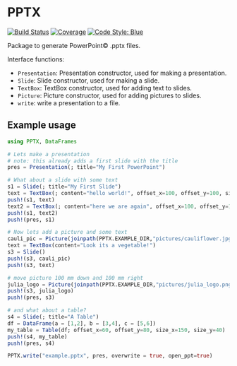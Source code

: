 # PPTX

[![Build Status](https://github.com/ASML-Labs/PPTX.jl/actions/workflows/CI.yml/badge.svg?branch=main)](https://github.com/ASML-Labs/PPTX.jl/actions/workflows/CI.yml?query=branch%3Amain)
[![Coverage](https://codecov.io/gh/ASML-Labs/PPTX.jl/branch/main/graph/badge.svg)](https://codecov.io/gh/ASML-Labs/PPTX.jl)
[![Code Style: Blue](https://img.shields.io/badge/code%20style-blue-4495d1.svg)](https://github.com/invenia/BlueStyle)


Package to generate PowerPoint© .pptx files.

Interface functions:
* `Presentation`: Presentation constructor, used for making a presentation.
* `Slide`: Slide constructor, used for making a slide.
* `TextBox`: TextBox constructor, used for adding text to slides.
* `Picture`: Picture constructor, used for adding pictures to slides.
* `write`: write a presentation to a file.

## Example usage

```julia
using PPTX, DataFrames

# Lets make a presentation
# note: this already adds a first slide with the title
pres = Presentation(; title="My First PowerPoint")

# What about a slide with some text
s1 = Slide(; title="My First Slide")
text = TextBox(; content="hello world!", offset_x=100, offset_y=100, size_x=150, size_y=20)
push!(s1, text)
text2 = TextBox(; content="here we are again", offset_x=100, offset_y=120, size_x=150, size_y=20)
push!(s1, text2)
push!(pres, s1)

# Now lets add a picture and some text
cauli_pic = Picture(joinpath(PPTX.EXAMPLE_DIR,"pictures/cauliflower.jpg"))
text = TextBox(content="Look its a vegetable!")
s3 = Slide()
push!(s3, cauli_pic)
push!(s3, text)

# move picture 100 mm down and 100 mm right
julia_logo = Picture(joinpath(PPTX.EXAMPLE_DIR,"pictures/julia_logo.png"), offset_x=100, offset_y=100)
push!(s3, julia_logo)
push!(pres, s3)

# and what about a table?
s4 = Slide(; title="A Table")
df = DataFrame(a = [1,2], b = [3,4], c = [5,6])
my_table = Table(df; offset_x=60, offset_y=80, size_x=150, size_y=40)
push!(s4, my_table)
push!(pres, s4)

PPTX.write("example.pptx", pres, overwrite = true, open_ppt=true)
```